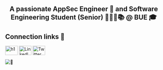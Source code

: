 <h2 align="center">A passionate AppSec Engineer 🥷 and Software Engineering Student (Senior) 👨🏻‍💻📚 @ BUE 🎓</h2>


## Connection links 🔗
<p align="left">
<a href='https://hackerone.com/mahmoud0x00' target='blank'><img align='center' src='https://www.vectorlogo.zone/logos/hackerone/hackerone-icon.svg' alt='h1' height='30' width='40' /></a>
<a href='https://www.linkedin.com/in/mahmoud0x00/' target='blank'><img align='center' src='https://www.vectorlogo.zone/logos/linkedin/linkedin-tile.svg' alt='LinkedIn' height='30' width='40' /></a>
<a href='https://twitter.com/Mahmoud0x00' target='blank'><img align='center' src='https://www.vectorlogo.zone/logos/twitter/twitter-tile.svg' alt='Twitter' height='30' width='40' /></a>
</p>





<p align="left"> <img src="https://komarev.com/ghpvc/?username=mahmoud0x00&label=%F0%9F%91%80&color=007500" alt="👀" /> </p>
